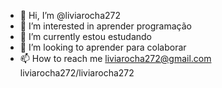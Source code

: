 - 👋 Hi, I’m @liviarocha272
- 👀 I’m interested in  aprender programação
- 🌱 I’m currently  estou estudando 
- 💞️ I’m looking to aprender para colaborar 
- 📫 How to reach me  liviarocha272@gmail.com
liviarocha272/liviarocha272 
